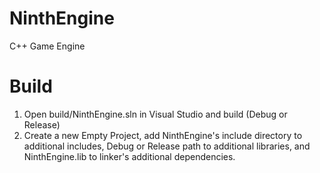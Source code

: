 # NinthEngine
C++ Game Engine 

# Build
1. Open build/NinthEngine.sln in Visual Studio and build (Debug or Release)
2. Create a new Empty Project, add NinthEngine's include directory to additional includes, Debug or Release path to additional libraries, and NinthEngine.lib to linker's additional dependencies.
